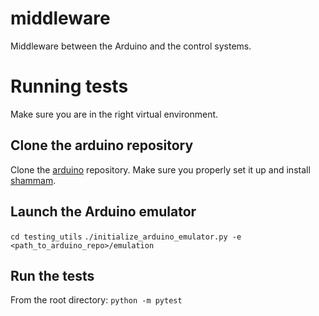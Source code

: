 # middleware
Middleware between the Arduino and the control systems.

# Running tests
Make sure you are in the right virtual environment.

## Clone the arduino repository
Clone the [arduino](https://github.com/Verbozeteam/arduino) repository. Make sure you properly set it up and install [shammam](https://github.com/Verbozeteam/shammam).

## Launch the Arduino emulator
`cd testing_utils`
`./initialize_arduino_emulator.py -e <path_to_arduino_repo>/emulation`

## Run the tests
From the root directory: `python -m pytest`

